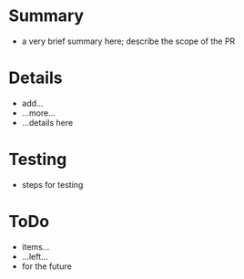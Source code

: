 # Summary
- a very brief summary here; describe the scope of the PR

# Details
- add...
- ...more...
- ...details here

# Testing
- steps for testing

# ToDo
- items...
- ...left...
- for the future
